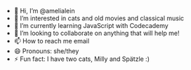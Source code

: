 - 👋 Hi, I’m @amelialein
- 👀 I’m interested in cats and old movies and classical music
- 🌱 I’m currently learning JavaScript with Codecademy
- 💞️ I’m looking to collaborate on anything that will help me!
- 📫 How to reach me email
- 😄 Pronouns: she/they
- ⚡ Fun fact: I have two cats, Milly and Spätzle :)
<!---
amelialein/amelialein is a ✨ special ✨ repository because its `README.md` (this file) appears on your GitHub profile.
You can click the Preview link to take a look at your changes.
--->

